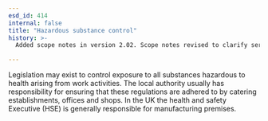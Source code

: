 ```yaml
---
esd_id: 414
internal: false
title: "Hazardous substance control"
history: >-
  Added scope notes in version 2.02. Scope notes revised to clarify service and include relevant legislation in version 3.00. Name changed to 'Hazardous substance control' in version 4.00.

---
```


Legislation may exist to control exposure to all substances hazardous to health arising from work activities. The local authority usually has responsibility for ensuring that these regulations are adhered to by catering establishments, offices and shops. 
In the UK the health and safety Executive (HSE) is generally responsible for manufacturing premises.

